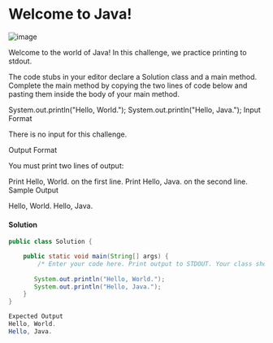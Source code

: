 # Welcome to Java!

![image](https://github.com/user-attachments/assets/fdf37491-f8a7-4a0c-895c-1da8390aa3d7)

Welcome to the world of Java! In this challenge, we practice printing to stdout.

The code stubs in your editor declare a Solution class and a main method. Complete the main method by copying the two lines of code below and pasting them inside the body of your main method.

System.out.println("Hello, World.");
System.out.println("Hello, Java.");
Input Format

There is no input for this challenge.

Output Format

You must print two lines of output:

Print Hello, World. on the first line.
Print Hello, Java. on the second line.
Sample Output

Hello, World.
Hello, Java.


#### Solution
```java
public class Solution {

    public static void main(String[] args) {
        /* Enter your code here. Print output to STDOUT. Your class should be named Solution. */
    
       System.out.println("Hello, World.");
       System.out.println("Hello, Java.");
    }
}

Expected Output
Hello, World.
Hello, Java.
```
